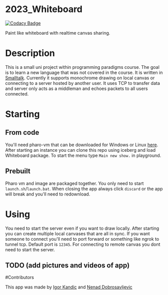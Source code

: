# 2023_Whiteboard

[![Codacy Badge](https://app.codacy.com/project/badge/Grade/23ed49c8f0224125bee398c573fe7679)](https://app.codacy.com/gh/matf-pp/2023_Whiteboard/dashboard?utm_source=gh&utm_medium=referral&utm_content=&utm_campaign=Badge_grade)


Paint like whiteboard with realtime canvas sharing.

# Description

This is a small uni project within programming paradigms course. The goal is to learn a new language that was not covered in the course.
It is written in [Smalltalk](https://github.com/pharo-project/pharo). Currently it supports monochrome drawing on local canvas or connecting to
a server hosted by another user. It uses TCP to transfer data and server only acts as a middleman and echoes packets to all users connected.

# Starting

## From code

You'll need pharo-vm that can be downloaded for Windows or Linux [here](https://pharo-project.github.io/pharo-launcher/installation/).
After starting an instance you can clone this repo using iceberg and load Whiteboard package.
To start the menu type `Main new show.` in playground.

## Prebuilt

Pharo vm and image are packaged together.
You only need to start `launch.sh`/`launch.bat`.
When closing the app always click `discard` or the app will break and you'll need to redownload.

# Using

You need to start the server even if you want to draw locally. After starting you can create multiple local canvases that are all in sync.
If you want someone to connect you'll need to port forward or something like ngrok to tunnel tcp. Default port is `12345`. 
For connecting to remote canvas you dont need to start the server.
## TODO (add pictures and videos of app)

#Contributors

This app was made by [Igor Kandic](https://github.com/igorkandic) and [Nenad Dobrosavljevic](https://github.com/dobrosavljevic01)

